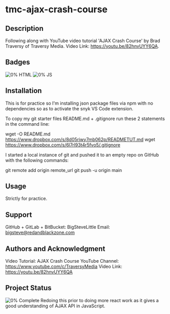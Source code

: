 # tmc-ajax-crash-course

## Description
Following along with YouTube video tutorial 'AJAX Crash Course' by Brad Traversy of Traversy Media. Video Link: https://youtu.be/82hnvUYY6QA.

## Badges
![0% HTML](https://img.shields.io/static/v1?label=HTML&message=0%&color=orange)
![0% JS](https://img.shields.io/static/v1?label=JS&message=0%&color=yellow)

## Installation
This is for practice so I'm installing json package files via npm with no dependencies so as to activate the snyk VS Code extension. 

To copy my git starter files README.md + .gitignore run these 2 statements in the command line:

wget -O README.md https://www.dropbox.com/s/8d05riwy7mb062p/READMETUT.md 
wget https://www.dropbox.com/s/6l7rl93t4r5fvo5/.gitignore 

I started a local instance of git and pushed it to an empty repo on GitHub with the following commands:

git remote add origin remote_url
git push -u origin main

## Usage
Strictly for practice.

## Support
GitHub + GitLab + BitBucket: BigSteveLittle
Email: bigsteve@redandblackzone.com

## Authors and Acknowledgment
Video Tutorial: AJAX Crash Course
YouTube Channel: https://www.youtube.com/c/TraversyMedia
Video Link: https://youtu.be/82hnvUYY6QA

## Project Status
![0% Complete](https://img.shields.io/static/v1?label=Completed&message=0%&color=green)
Redoing this prior to doing more react work as it gives a good understanding of AJAX API in JavaScript.